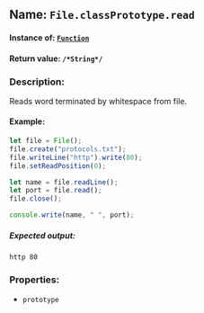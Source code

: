## Name: `File.classPrototype.read`

#### Instance of: [`Function`](Function.md)

#### Return value: `/*String*/`

### Description:

Reads word terminated by whitespace from file.

#### Example:

```js
let file = File();
file.create("protocols.txt");
file.writeLine("http").write(80);
file.setReadPosition(0);

let name = file.readLine();
let port = file.read();
file.close();

console.write(name, " ", port);
```

##### Expected output:

```
http 80
```

### Properties:

- `prototype`



